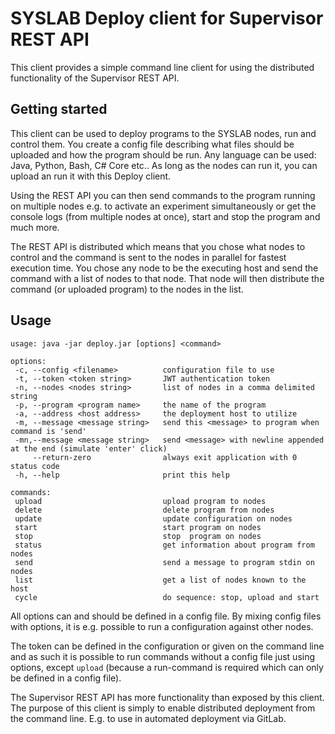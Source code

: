 # SYSLAB Deploy client for Supervisor REST API

This client provides a simple command line client for using the distributed functionality of the Supervisor REST API.



## Getting started

This client can be used to deploy programs to the SYSLAB nodes, run and control them. You create a config file describing what files should be uploaded and how the program should be run. Any language can be used: Java, Python, Bash, C# Core etc.. As long as the nodes can run it, you can upload an run it with this Deploy client.

Using the REST API you can then send commands to the program running on multiple nodes e.g. to activate an experiment simultaneously or get the console logs (from multiple nodes at once), start and stop the program and much more. 

The REST API is distributed which means that you chose what nodes to control and the command is sent to the nodes in parallel for fastest execution time. You chose any node to be the executing host and send the command with a list of nodes to that node. That node will then distribute the command (or uploaded program) to the nodes in the list.




## Usage

``` 
usage: java -jar deploy.jar [options] <command>

options:
 -c, --config <filename>          configuration file to use
 -t, --token <token string>       JWT authentication token
 -n, --nodes <nodes string>       list of nodes in a comma delimited string
 -p, --program <program name>     the name of the program
 -a, --address <host address>     the deployment host to utilize
 -m, --message <message string>   send this <message> to program when command is 'send'
 -mn,--message <message string>   send <message> with newline appended at the end (simulate 'enter' click)
     --return-zero                always exit application with 0 status code
 -h, --help                       print this help
 
commands:
 upload                           upload program to nodes
 delete                           delete program from nodes
 update                           update configuration on nodes
 start                            start program on nodes
 stop                             stop  program on nodes
 status                           get information about program from nodes
 send                             send a message to program stdin on nodes
 list                             get a list of nodes known to the host
 cycle                            do sequence: stop, upload and start
```

All options can and should be defined in a config file. By mixing config files with options, it is e.g. possible to run a configuration against other nodes.

The token can be defined in the configuration or given on the command line and as such it is possible to run commands without a config file just using options, except `upload` (because a run-command is required which can only be defined in a config file).



The Supervisor REST API has more functionality than exposed by this client. The purpose of this client is simply to enable distributed deployment from the command line. E.g. to use in automated deployment via GitLab.